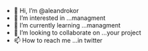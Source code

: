 - 👋 Hi, I’m @aleandrokor
- 👀 I’m interested in ...managment
- 🌱 I’m currently learning ...managment
- 💞️ I’m looking to collaborate on ...your project
- 📫 How to reach me ...in twitter

<!---
aleandrokor/aleandrokor is a ✨ special ✨ repository because its `README.md` (this file) appears on your GitHub profile.
You can click the Preview link to take a look at your changes.
--->
